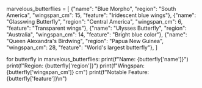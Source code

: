 marvelous_butterflies = [
    {"name": "Blue Morpho", "region": "South America", "wingspan_cm": 15, "feature": "Iridescent blue wings"},
    {"name": "Glasswing Butterfly", "region": "Central America", "wingspan_cm": 6, "feature": "Transparent wings"},
    {"name": "Ulysses Butterfly", "region": "Australia", "wingspan_cm": 14, "feature": "Bright blue color"},
    {"name": "Queen Alexandra's Birdwing", "region": "Papua New Guinea", "wingspan_cm": 28, "feature": "World's largest butterfly"},
]

for butterfly in marvelous_butterflies:
    print(f"Name: {butterfly['name']}")
    print(f"Region: {butterfly['region']}")
    print(f"Wingspan: {butterfly['wingspan_cm']} cm")
    print(f"Notable Feature: {butterfly['feature']}\n")